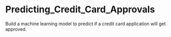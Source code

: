 # Predicting_Credit_Card_Approvals
Build a machine learning model to predict if a credit card application will get approved.
